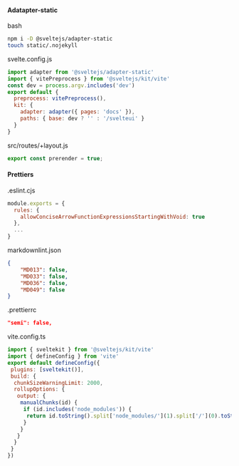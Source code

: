 #### Adatapter-static

bash

```bash
npm i -D @sveltejs/adapter-static
touch static/.nojekyll
```

svelte.config.js

```js
import adapter from '@sveltejs/adapter-static'
import { vitePreprocess } from '@sveltejs/kit/vite'
const dev = process.argv.includes('dev')
export default {
  preprocess: vitePreprocess(),
  kit: {
    adapter: adapter({ pages: 'docs' }),
    paths: { base: dev ? '' : '/svelteui' }
  }
}
```

src/routes/+layout.js

```js
export const prerender = true;
```

#### Prettiers

.eslint.cjs

```javascript
module.exports = {
  rules: {
    allowConciseArrowFunctionExpressionsStartingWithVoid: true
  },
  ...
}
```

markdownlint.json

```json
{
    "MD013": false,
    "MD033": false,
    "MD036": false,
    "MD049": false
}
```

.prettierrc

```json
"semi": false,
```

vite.config.ts

```js
import { sveltekit } from '@sveltejs/kit/vite'
import { defineConfig } from 'vite'
export default defineConfig({
 plugins: [sveltekit()],
 build: {
  chunkSizeWarningLimit: 2000,
  rollupOptions: {
   output: {
    manualChunks(id) {
     if (id.includes('node_modules')) {
      return id.toString().split['node_modules/'](1).split['/'](0).toString()
     }
    }
   }
  }
 }
})
```
